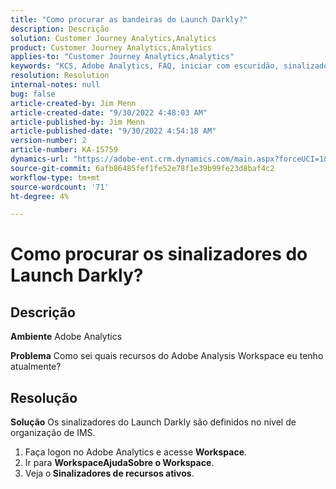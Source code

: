 ```yaml
---
title: "Como procurar as bandeiras do Launch Darkly?"
description: Descrição
solution: Customer Journey Analytics,Analytics
product: Customer Journey Analytics,Analytics
applies-to: "Customer Journey Analytics,Analytics"
keywords: "KCS, Adobe Analytics, FAQ, iniciar com escuridão, sinalizadores"
resolution: Resolution
internal-notes: null
bug: false
article-created-by: Jim Menn
article-created-date: "9/30/2022 4:48:03 AM"
article-published-by: Jim Menn
article-published-date: "9/30/2022 4:54:18 AM"
version-number: 2
article-number: KA-15759
dynamics-url: "https://adobe-ent.crm.dynamics.com/main.aspx?forceUCI=1&pagetype=entityrecord&etn=knowledgearticle&id=2a17b810-7b40-ed11-9db1-0022480866ad"
source-git-commit: 6afb86485fef1fe52e78f1e39b99fe23d8baf4c2
workflow-type: tm+mt
source-wordcount: '71'
ht-degree: 4%

---
```


# Como procurar os sinalizadores do Launch Darkly?

## Descrição


<b>Ambiente</b>
Adobe Analytics

<b>Problema</b>
Como sei quais recursos do Adobe Analysis Workspace eu tenho atualmente?


## Resolução


<b>Solução</b>
Os sinalizadores do Launch Darkly são definidos no nível de organização de IMS.

1. Faça logon no Adobe Analytics e acesse <b>Workspace</b>.
2. Ir para <b>Workspace</b><b>Ajuda</b><b>Sobre o Workspace</b>.
3. Veja o<b> Sinalizadores de recursos ativos</b>.

